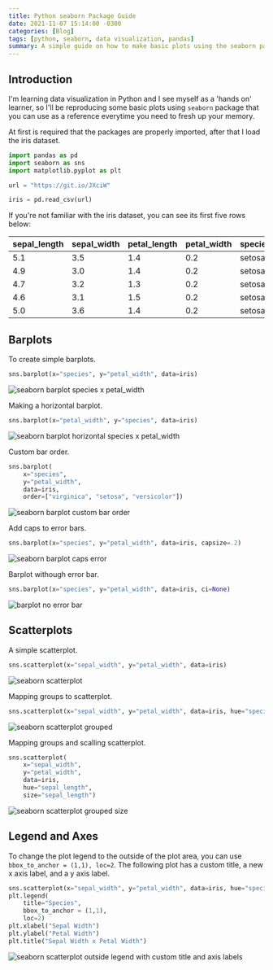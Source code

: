 ```yaml
---
title: Python seaborn Package Guide
date: 2021-11-07 15:14:00 -0300
categories: [Blog]
tags: [python, seaborn, data visualization, pandas]
summary: A simple guide on how to make basic plots using the seaborn package from Python
---
```


## Introduction

I'm learning data visualization in Python and I see myself as a 'hands on' learner, so I'll be reproducing some basic plots using `seaborn` package that you can use as a reference everytime you need to fresh up your memory.

At first is required that the packages are properly imported, after that I load the iris dataset.

```python
import pandas as pd
import seaborn as sns
import matplotlib.pyplot as plt

url = "https://git.io/JXciW"

iris = pd.read_csv(url)
```

If you're not familiar with the iris dataset, you can see its first five rows below:

|sepal_length | sepal_width | petal_length | petal_width | species |
|----|-----|-----|-----|--------|
|5.1 | 3.5 | 1.4 | 0.2 | setosa |
|4.9 | 3.0 | 1.4 | 0.2 | setosa |
|4.7 | 3.2 | 1.3 | 0.2 | setosa |
|4.6 | 3.1 | 1.5 | 0.2 | setosa |
|5.0 | 3.6 | 1.4 | 0.2 | setosa |

## Barplots

To create simple barplots.

```python
sns.barplot(x="species", y="petal_width", data=iris)
```

![seaborn barplot species x petal_width](https://ik.imagekit.io/devmedeiros/python_seaborn/barplot_EGCCNkum4y.jpg?updatedAt=1636308224965)

Making a horizontal barplot.

```python
sns.barplot(x="petal_width", y="species", data=iris)
```

![seaborn barplot horizontal species x petal_width](https://ik.imagekit.io/devmedeiros/python_seaborn/horizontal-barplot_pcHXoAQWTH.jpg?updatedAt=1636308226028)

Custom bar order.

```python
sns.barplot(
    x="species",
    y="petal_width",
    data=iris,
    order=["virginica", "setosa", "versicolor"])
```

![seaborn barplot custom bar order](https://ik.imagekit.io/devmedeiros/python_seaborn/barplot-custom-order_hUl5vUQOi.jpg?updatedAt=1636308225481)

Add caps to error bars.

```python
sns.barplot(x="species", y="petal_width", data=iris, capsize=.2)
```

![seaborn barplot caps error](https://ik.imagekit.io/devmedeiros/python_seaborn/barplot-cap-error-bar_xD7fHewAZ.jpg?updatedAt=1636308225172)

Barplot withough error bar.

```python
sns.barplot(x="species", y="petal_width", data=iris, ci=None)
```

![barplot no error bar](https://ik.imagekit.io/devmedeiros/python_seaborn/barplot-no-cap-error_5sf2jPDpBag.jpg?updatedAt=1636308225717)

## Scatterplots

A simple scatterplot.

```python
sns.scatterplot(x="sepal_width", y="petal_width", data=iris)
```

![seaborn scatterplot](https://ik.imagekit.io/devmedeiros/python_seaborn/scatterplot_nj8frw1JV.jpg?updatedAt=1636308224619)

Mapping groups to scatterplot.

```python
sns.scatterplot(x="sepal_width", y="petal_width", data=iris, hue="species")
```

![seaborn scatterplot grouped](https://ik.imagekit.io/devmedeiros/python_seaborn/scatterplot-grouped_JHOKt9xydY.jpg?updatedAt=1636308224802)

Mapping groups and scalling scatterplot.

```python
sns.scatterplot(
    x="sepal_width",
    y="petal_width",
    data=iris,
    hue="sepal_length",
    size="sepal_length")
```

![seaborn scatterplot grouped size](https://ik.imagekit.io/devmedeiros/python_seaborn/scatterplot-grouped-size_mZJt-TjEv.jpg?updatedAt=1636308224806)

## Legend and Axes

To change the plot legend to the outside of the plot area, you can use `bbox_to_anchor = (1,1), loc=2`. The following plot has a custom title, a new x axis label, and a y axis label.

```python
sns.scatterplot(x="sepal_width", y="petal_width", data=iris, hue="species")
plt.legend(
    title="Species",
    bbox_to_anchor = (1,1),
    loc=2)
plt.xlabel("Sepal Width")
plt.ylabel("Petal Width")
plt.title("Sepal Width x Petal Width")
```

![seaborn scatterplot outside legend with custom title and axis labels](https://ik.imagekit.io/devmedeiros/python_seaborn/title-axis-outside-legend__zUIAf_2427.jpg?updatedAt=1636308224813)
